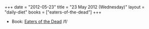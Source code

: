 +++
date = "2012-05-23"
title = "23 May 2012 (Wednesday)"
layout = "daily-diet"
books = ["eaters-of-the-dead"]
+++


* Book: [Eaters of the Dead](/books/eaters-of-the-dead) /f/